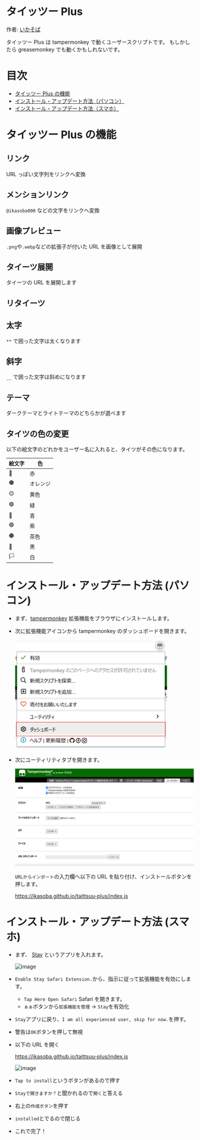 # タイッツー Plus

作者: [いかそば](https://taittsuu.com/users/ikasoba000)

タイッツー Plus は tampermonkey で動くユーザースクリプトです。
もしかしたら greasemonkey でも動くかもしれないです。

# 目次

- [タイッツー Plus の機能](#タイッツー-plus-の機能)
- [インストール・アップデート方法（パソコン）](#インストール・アップデート方法-パソコン)
- [インストール・アップデート方法（スマホ）](#インストール・アップデート方法-スマホ)

# タイッツー Plus の機能

## リンク

  URL っぽい文字列をリンクへ変換

## メンションリンク

  `@ikasoba000` などの文字をリンクへ変換

## 画像プレビュー

  `.png`や`.webp`などの拡張子が付いた URL を画像として展開

## タイーツ展開

  タイーツの URL を展開します

## リタイーツ

## 太字

  `**` で囲った文字は太くなります

## 斜字

  `__` で囲った文字は斜めになります

## テーマ

  ダークテーマとライトテーマのどちらかが選べます

## タイツの色の変更

  以下の絵文字のどれかをユーザー名に入れると、タイツがその色になります。

  | 絵文字 | 色       |
  | ------ | -------- |
  | 🔴     | 赤       |
  | 🟠     | オレンジ |
  | 🟡     | 黄色     |
  | 🟢     | 緑       |
  | 🔵     | 青       |
  | 🟣     | 紫       |
  | 🟤     | 茶色     |
  | 🏴     | 黒       |
  | 🏳️     | 白       |

# インストール・アップデート方法 (パソコン)

- まず、[tampermonkey](https://www.tampermonkey.net/) 拡張機能をブラウザにインストールします。

- 次に拡張機能アイコンから tampermonkey のダッシュボードを開きます。

  ![](./doc/tampermonkey-open-dashboard.png)

- 次にユーティリティタブを開きます。

  ![Alt text](./doc/tampermonkey-utility-tab.png)

  `URLからインポート`の入力欄へ以下の URL を貼り付け、インストールボタンを押します。

  https://ikasoba.github.io/taittsuu-plus/index.js

# インストール・アップデート方法 (スマホ)

- まず、 [Stay](https://apps.apple.com/jp/app/stay-safari-companion/id1591620171) というアプリを入れます。

  ![image](https://github.com/ikasoba/taittsuu-plus/assets/57828948/11450347-439b-44e6-8c0a-cc78b57815fc)

- `Enable Stay Safari Extension.`から、指示に従って拡張機能を有効にします。

  - `Tap Here Open Safari` Safari を開きます。
  - `ぁぁ`ボタンから`拡張機能を管理` -> `Stay`を有効化

- `Stay`アプリに戻り、`I am all experienced user, skip for now.`を押す。
- 警告は`OK`ボタンを押して無視

- 以下の URL を開く

  https://ikasoba.github.io/taittsuu-plus/index.js

  ![image](https://github.com/ikasoba/taittsuu-plus/assets/57828948/1feb2cfa-be3d-445c-97c4-ef539fa36c93)

- `Tap to install`というボタンがあるので押す

- `Stayで開きますか？`と聞かれるので`開く`と答える

- 右上の`作成ボタン`を押す

- `installed`とでるので閉じる

- これで完了！
